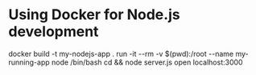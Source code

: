 # Using Docker for Node.js development

  docker build -t my-nodejs-app .
  run -it --rm -v $(pwd):/root --name my-running-app node /bin/bash
  cd && node server.js
  open localhost:3000
